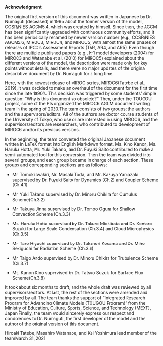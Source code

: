 **Acknowledgment**

The original first version of this document was written in Japanese by Dr. Numaguti (deceased) in 1995 about the former version of the model, CCSR/NIES AGCM5.4, which was created by himself. Since then, the AGCM has been significantly upgraded with continuous community efforts, and it has been periodically renamed by newer version number (e.g., CCSR/NIES AGCM5.6, MIROC3, MIROC4, and MIROC5) with almost the same phases of releases of IPCC’s Assessment Reports (TAR, AR4, and AR5). Even though there are multiple published papers (e.g., K-1 model developers (2004) for MIROC3 and Watanabe et al. (2010) for MIROC5) explained about the different versions of the model, the description were made only for key points without details, and there were no major updates of the original descriptive document by Dr. Numaguti for a long time.

Here, with the newest release of MIROC series, MIROC6(Tatebe et al., 2019), it was decided to make an overhaul of the document for the first time since the late 1990’s. This decision was triggered by some students’ simple question: “Why is this document so obsolete?” Then, under the TOUGOU project, some of the PIs organized the MIROC6 AGCM document writing team in the spring of 2020.The team consists of two groups; the authors and the supervisors/editors. All of the authors are doctor course students of the University of Tokyo, who use or are interested in using MIROC6, and the supervisors/editors are researchers, who contributed to development of MIROC6 and/or its previous versions.

In the beginning, the team converted the original Japanese document written in LaTeX format into English Markdown format. Ms. Kino Kanon, Ms. Haruka Hotta, Mr. Yuki Takano, and Dr. Fuyuki Saito contributed to make a semi-automated tool for this conversion. Then the team was divided into several groups, and each group became in charge of each section. These groups and corresponding sections are as follows:

- Mr. Tomoki Iwakiri, Mr. Masaki Toda, and Mr. Kazuya Yamazaki supervised by Dr. Fuyuki Saito for Dynamics (Ch.2) and Coupler Scheme (Ch.4.1)

- Mr. Yuki Takano supervised by Dr. Minoru Chikira for Cumulus Scheme(Ch.3.2)

- Mr. Takuya Jinna supervised by Dr. Tomoo Ogura for Shallow Convection Scheme (Ch.3.3)

- Ms. Haruka Hotta supervised by Dr. Takuro Michibata and Dr. Kentaro Suzuki for Large Scale Condensation (Ch.3.4) and Cloud Microphysics (Ch.3.5)

- Mr. Taro Higuchi supervised by Dr. Takanori Kodama and Dr. Miho Sekiguchi for Radiation Scheme (Ch.3.6)

- Mr. Taigo Ando supervised by Dr. Minoru Chikira for Trubulence Scheme (Ch.3.7)

- Ms. Kanon Kino supervised by Dr. Tatsuo Suzuki for Surface Flux Scheme(Ch.3.8)

It took about six months to draft, and the whole draft was reviewed by all supervisors/editors. At last, the rest of the sections were amended and improved by all. The team thanks the support of “Integrated Research Program for Advancing Climate Models (TOUGOU Program)” from the Ministry of Education, Culture, Sports, Science, and Technology (MEXT), Japan.Finally, the team would sincerely express our respect and condolences to Dr. Numaguti, the first developer of the model and the author of the original version of this document.


Hiroaki Tatebe, Masahiro Watanabe, and Kei Yoshimura
lead member of the teamMarch 31, 2021
